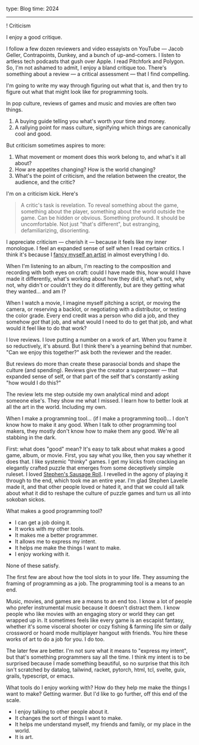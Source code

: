 type: Blog
time: 2024

---

! Criticism

I enjoy a good critique.

I follow a few dozen reviewers and video essayists on YouTube — Jacob Geller, Contrapoints, Dunkey, and a bunch of up-and-comers. I listen to artless tech podcasts that gush over Apple. I read Pitchfork and Polygon. So, I'm not ashamed to admit, I enjoy a bland critique too. There's something about a review — a critical assessment — that I find compelling.

I'm going to write my way through figuring out what that is, and then try to figure out what that might look like for programming tools.

In pop culture, reviews of games and music and movies are often two things.

1. A buying guide telling you what's worth your time and money.
2. A rallying point for mass culture, signifying which things are canonically cool and good.

But criticism sometimes aspires to more:

1. What movement or moment does this work belong to, and what's it all about?
2. How are appetites changing? How is the world changing?
3. What's the point of criticism, and the relation between the creator, the audience, and the critic?

I'm on a criticism kick. Here's
> A critic's task is revelation. To reveal something about the game, something about the player, something about the world outside the game. Can be hidden or obvious. Something profound. It should be uncomfortable. Not just "that's different", but estranging, defamiliarizing, disorienting.

I appreciate criticism — cherish it — because it feels like my inner monologue. I feel an expanded sense of self when I read certain critics. I think it's because I [fancy myself an artist](/type) in almost everything I do.

When I'm listening to an album, I'm reacting to the composition and recording with both eyes on craft: could I have made this, how would I have made it differently, what's working about how they did it, what's not, why not, why didn't or couldn't they do it differently, but are they getting what they wanted… and am I?

When I watch a movie, I imagine myself pitching a script, or moving the camera, or reserving a backlot, or negotiating with a distributor, or testing the color grade. Every end credit was a person who did a job, and they somehow *got* that job, and what would I need to do to get that job, and what would it feel like to do that work?

I love reviews. I love putting a number on a work of art. When you frame it so reductively, it's absurd. But I think there's a yearning behind that number. "Can we enjoy this together?" ask both the reviewer and the reader.

But reviews do more than create these parasocial bonds and shape the culture (and spending). Reviews give the creator a superpower — that expanded sense of self, or that part of the self that's constantly asking "how would I do this?"

The review lets me step outside my own analytical mind and adopt someone else's. They show me what I missed. I learn how to better look at all the art in the world. Including my own.

When I make a programming tool… (if I make a programming tool)… I don't know how to make it any good. When I talk to other programming tool makers, they mostly don't know how to make them any good. We're all stabbing in the dark.

First: what does "good" mean? It's easy to talk about what makes a good game, album, or movie. First, you say what you like, then you say whether it does that. I like systemic "thinky" games. I get my kicks from cracking an elegantly crafted puzzle that emerges from some deceptively simple ruleset. I loved [Stephen's Sausage Roll](https://en.wikipedia.org/wiki/Stephen's_Sausage_Roll). I revelled in the agony of playing it through to the end, which took me an entire year. I'm glad Stephen Lavelle made it, and that other people loved or hated it, and that we could all talk about what it did to reshape the culture of puzzle games and turn us all into sokoban sickos.

What makes a good programming tool?

* I can get a job doing it.
* It works with my other tools.
* It makes me a better programmer.
* It allows me to express my intent.
* It helps me make the things I want to make.
* I enjoy working with it.

None of these satisfy.

The first few are about how the tool slots in to your life. They assuming the framing of programming as a job. The programming tool is a means to an end.

Music, movies, and games are a means to an end too. I know a lot of people who prefer instrumental music because it doesn't distract them. I know people who like movies with an engaging story or world they can get wrapped up in. It sometimes feels like every game is an escapist fantasy, whether it's some visceral shooter or cozy fishing & farming life sim or daily crossword or hoard mode multiplayer hangout with friends. You hire these works of art to do a job for you. I do too.

The later few are better. I'm not sure what it means to "express my intent", but that's something programmers say all the time. I think my intent is to be surprised because I made something beautiful, so no surprise that this itch isn't scratched by datalog, tailwind, racket, pytorch, html, tcl, svelte, guix, grails, typescript, or emacs.

What tools do I enjoy working with? How do they help me make the things I want to make? Getting warmer. But I'd like to go further, off this end of the scale.

* I enjoy talking to other people about it.
* It changes the sort of things I want to make.
* It helps me understand myself, my friends and family, or my place in the world.
* It is art.


